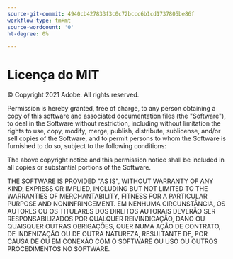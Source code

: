 ```yaml
---
source-git-commit: 4940cb427833f3c0c72bccc6b1cd1737805be86f
workflow-type: tm+mt
source-wordcount: '0'
ht-degree: 0%

---
```

# Licença do MIT

© Copyright 2021 Adobe. All rights reserved.

Permission is hereby granted, free of charge, to any person obtaining a copy
of this software and associated documentation files (the &quot;Software&quot;), to deal
in the Software without restriction, including without limitation the rights
to use, copy, modify, merge, publish, distribute, sublicense, and/or sell
copies of the Software, and to permit persons to whom the Software is
furnished to do so, subject to the following conditions:

The above copyright notice and this permission notice shall be included in all
copies or substantial portions of the Software.

THE SOFTWARE IS PROVIDED &quot;AS IS&quot;, WITHOUT WARRANTY OF ANY KIND, EXPRESS OR
IMPLIED, INCLUDING BUT NOT LIMITED TO THE WARRANTIES OF MERCHANTABILITY,
FITNESS FOR A PARTICULAR PURPOSE AND NONINFRINGEMENT. EM NENHUMA CIRCUNSTÂNCIA,
OS AUTORES OU OS TITULARES DOS DIREITOS AUTORAIS DEVERÃO SER RESPONSABILIZADOS POR QUALQUER REIVINDICAÇÃO, DANO OU QUAISQUER OUTRAS 
OBRIGAÇÕES, QUER NUMA AÇÃO DE CONTRATO, DE INDENIZAÇÃO OU DE OUTRA NATUREZA, RESULTANTE DE,
POR CAUSA DE OU EM CONEXÃO COM O SOFTWARE OU USO OU OUTROS PROCEDIMENTOS NO
SOFTWARE.
